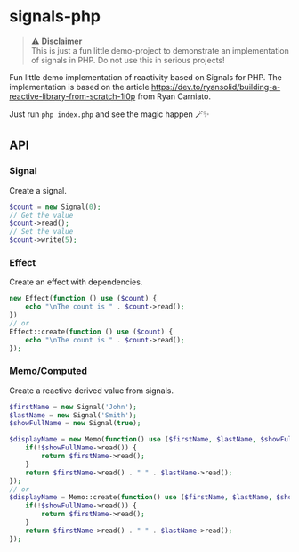 # signals-php

> :warning: **Disclaimer**  
> This is just a fun little demo-project to demonstrate an implementation of signals in PHP.
> Do not use this in serious projects!

Fun little demo implementation of reactivity based on Signals for PHP.
The implementation is based on the article https://dev.to/ryansolid/building-a-reactive-library-from-scratch-1i0p from 
Ryan Carniato.

Just run `php index.php` and see the magic happen 🪄✨

## API
### Signal
Create a signal.
```php
$count = new Signal(0);
// Get the value
$count->read();
// Set the value
$count->write(5);
```
### Effect
Create an effect with dependencies.
```php
new Effect(function () use ($count) {
    echo "\nThe count is " . $count->read();
})
// or
Effect::create(function () use ($count) {
    echo "\nThe count is " . $count->read();
});
```

### Memo/Computed
Create a reactive derived value from signals.
````php
$firstName = new Signal('John');
$lastName = new Signal('Smith');
$showFullName = new Signal(true);

$displayName = new Memo(function() use ($firstName, $lastName, $showFullName){
    if(!$showFullName->read()) {
        return $firstName->read();
    }
    return $firstName->read() . " " . $lastName->read();
});
// or
$displayName = Memo::create(function() use ($firstName, $lastName, $showFullName){
    if(!$showFullName->read()) {
        return $firstName->read();
    }
    return $firstName->read() . " " . $lastName->read();
});
````

